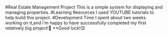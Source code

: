 #Real Estate Management Project
This is a simple system for displaying and managing properties.
#Learning Resources
I used YOUTUBE tutorials to help build this project.
#Development Time 
I spent about two weeks working on it,and i'm happy to have successfully completed my first relatively big project!🎉
**Good luck!😊
